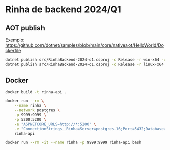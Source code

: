 # Rinha de backend 2024/Q1

## AOT publish

Exemplo: https://github.com/dotnet/samples/blob/main/core/nativeaot/HelloWorld/Dockerfile

```bash
dotnet publish src/RinhaBackend-2024-q1.csproj -c Release -r win-x64 -o out
dotnet publish src/RinhaBackend-2024-q1.csproj -c Release -r linux-x64 -o out
```

## Docker

```bash
docker build -t rinha-api .

docker run --rm \
    --name rinha \
    --network postgres \
    -p 9999:9999 \
    -p 5200:5200 \
    -e "ASPNETCORE_URLS=http://*:5200" \
    -e "ConnectionStrings__Rinha=Server=postgres-16;Port=5432;Database=rinha-de-backend-2024-q1;User Id=postgres;Password=123456;" \
    rinha-api

docker run --rm -it --name rinha -p 9999:9999 rinha-api bash
```
